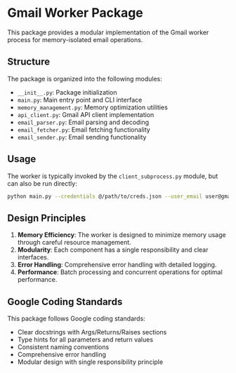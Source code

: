 # Gmail Worker Package

This package provides a modular implementation of the Gmail worker process for memory-isolated email operations.

## Structure

The package is organized into the following modules:

- `__init__.py`: Package initialization
- `main.py`: Main entry point and CLI interface
- `memory_management.py`: Memory optimization utilities
- `api_client.py`: Gmail API client implementation
- `email_parser.py`: Email parsing and decoding
- `email_fetcher.py`: Email fetching functionality
- `email_sender.py`: Email sending functionality

## Usage

The worker is typically invoked by the `client_subprocess.py` module, but can also be run directly:

```bash
python main.py --credentials @/path/to/creds.json --user_email user@gmail.com --query "after:2023/01/01" --days_back 7
```

## Design Principles

1. **Memory Efficiency**: The worker is designed to minimize memory usage through careful resource management.
2. **Modularity**: Each component has a single responsibility and clear interfaces.
3. **Error Handling**: Comprehensive error handling with detailed logging.
4. **Performance**: Batch processing and concurrent operations for optimal performance.

## Google Coding Standards

This package follows Google coding standards:
- Clear docstrings with Args/Returns/Raises sections
- Type hints for all parameters and return values
- Consistent naming conventions
- Comprehensive error handling
- Modular design with single responsibility principle 